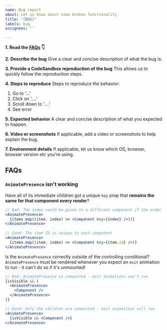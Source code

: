 ```yaml
---
name: Bug report
about: Let us know about some broken functionality
title: "[BUG]"
labels: bug
assignees: ''

---
```


**1. Read the [FAQs](#faqs) 👇**

**2. Describe the bug**
Give a clear and concise description of what the bug is.

**3. Provide a CodeSandbox reproduction of the bug**
This allows us to quickly follow the reproduction steps.

**4. Steps to reproduce**
Steps to reproduce the behavior:
1. Go to '...'
2. Click on '....'
3. Scroll down to '....'
4. See error

**5. Expected behavior**
A clear and concise description of what you expected to happen.

**6. Video or screenshots**
If applicable, add a video or screenshots to help explain the bug.

**7. Environment details**
If applicable, let us know which OS, browser, browser version etc you're using.

## FAQs

### `AnimatePresence` isn't working

Have all of its immediate children got a unique `key` prop that **remains the same for that component every render**?

```jsx
// Bad: The index could be given to a different component if the order of items changes
<AnimatePresence>
  {items.map((item, index) => <Component key={index} />))}
</AnimatePresence>
 
// Good: The item ID is unique to each component
<AnimatePresence>
  {items.map((item, index) => <Component key={item.id} />)}
</AnimatePresence>
```

Is the `AnimatePresence` correctly outside of the controlling conditional? `AnimatePresence` must be rendered whenever you expect an `exit` animation to run - it can't do so if it's unmounted!

```jsx
// Bad: AnimatePresence is unmounted - exit animations won't run
{isVisible && (
  <AnimatePresence>
    <Component />
  </AnimatePresence>
)}

// Good: Only the children are unmounted - exit animations will run
<AnimatePresence>
  {isVisible && <Component />}
</AnimatePresence>
```
